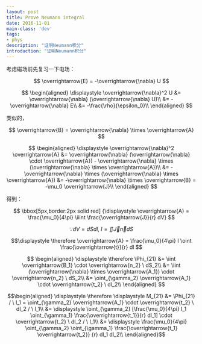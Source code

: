 ```yaml
---
layout: post
title: Prove Neumann integral
date: 2016-11-01
main-class: 'dev'
tags:
- phys
description: "证明Neumann积分"
introduction: "证明Neumann积分"
---
```


考虑磁场前先复习一下电场：

$$
\overrightarrow{E} = -\overrightarrow{\nabla} U
$$

$$ \begin{aligned}
\displaystyle
\overrightarrow{\nabla}^2 U
&= \overrightarrow{\nabla} (\overrightarrow{\nabla} U)\\
&= -\overrightarrow{\nabla} E\\
&= -\frac{\rho}{\epsilon_0}\\
\end{aligned} $$

类似的，

$$
\overrightarrow{B} = \overrightarrow{\nabla} \times \overrightarrow{A}
$$

$$ \begin{aligned}
\displaystyle
\overrightarrow{\nabla}^2 \overrightarrow{A}
&= \overrightarrow{\nabla} (\overrightarrow{\nabla} \cdot \overrightarrow{A}) - 
\overrightarrow{\nabla} \times (\overrightarrow{\nabla} \times \overrightarrow{A})\\
&= -\overrightarrow{\nabla} \times (\overrightarrow{\nabla} \times \overrightarrow{A})
&= -\overrightarrow{\nabla} \times \overrightarrow{B}
= -\mu_0 \overrightarrow{J}\\
\end{aligned}
$$

得到：

$$ \bbox[5px,border:2px solid red]
{\displaystyle \overrightarrow{A} = \frac{\mu_0}{4\pi} \iiint \frac{\overrightarrow{J}}{r} dV}
$$

$$
\because dV = dS dl, \ I = \iint \overrightarrow{J} \overrightarrow{n} dS
$$

$$\displaystyle
\therefore \overrightarrow{A} = \frac{\mu_0}{4\pi} I \oint \frac{\overrightarrow{t}}{r} dl
$$

$$ \begin{aligned}
\displaystyle
\therefore \Phi_{21} &= \iint \overrightarrow{B_1} \cdot \overrightarrow{n_2} \ dS_2\\
&= \iint (\overrightarrow{\nabla} \times \overrightarrow{A_1}) \cdot \overrightarrow{n_2} \ dS_2\\
&= \oint_{\gamma_2} \overrightarrow{A_1} \cdot \overrightarrow{t_2} \ dl_2\\
\end{aligned} $$


$$\begin{aligned}
\displaystyle
\therefore \displaystyle M_{21} &= \Phi_{21} / \ I_1 = \oint_{\gamma_2} \overrightarrow{A_1} \cdot \overrightarrow{t_2} \ dl_2 / \ I_1\\
&= \displaystyle \oint_{\gamma_2} [\frac{\mu_0}{4\pi} I_1 \oint_{\gamma_1} \frac{\overrightarrow{t_1}}{r} dl_1] \cdot \overrightarrow{t_2} \ dl_2 / \ I_1\\
&= \displaystyle \frac{\mu_0}{4\pi} \oint_{\gamma_2} \oint_{\gamma_1} \frac{\overrightarrow{t_1} \overrightarrow{t_2}} {r} dl_1 dl_2\\
\end{aligned}$$







